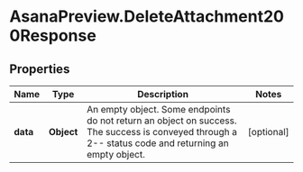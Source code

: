 # AsanaPreview.DeleteAttachment200Response

## Properties

Name | Type | Description | Notes
------------ | ------------- | ------------- | -------------
**data** | **Object** | An empty object. Some endpoints do not return an object on success. The success is conveyed through a 2-- status code and returning an empty object. | [optional] 


